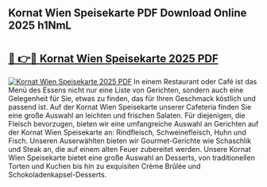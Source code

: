 ## Kornat Wien Speisekarte PDF Download Online 2025 h1NmL

# <h2><a href="http://gc90sf.nevu.top/?p=Kornat+Wien+Speisekarte">🔗 👉🔴 Kornat Wien Speisekarte 2025 PDF</a></h2>

[![Kornat Wien Speisekarte 2025 PDF](https://i.imgur.com/dBaPXMq.png)](http://gc90sf.nevu.top/?p=Kornat+Wien+Speisekarte)
In einem Restaurant oder Café ist das Menü des Essens nicht nur eine Liste von Gerichten, sondern auch eine Gelegenheit für Sie, etwas zu finden, das für Ihren Geschmack köstlich und passend ist. Auf der Kornat Wien Speisekarte unserer Cafeteria finden Sie eine große Auswahl an leichten und frischen Salaten. Für diejenigen, die Fleisch bevorzugen, bieten wir eine umfangreiche Auswahl an Gerichten auf der Kornat Wien Speisekarte an: Rindfleisch, Schweinefleisch, Huhn und Fisch. Unseren Auserwählten bieten wir Gourmet-Gerichte wie Schaschlik und Steak an, die auf einem alten Feuer zubereitet werden. Unsere Kornat Wien Speisekarte bietet eine große Auswahl an Desserts, von traditionellen Torten und Kuchen bis hin zu exquisiten Crème Brûlée und Schokoladenkapsel-Desserts.
